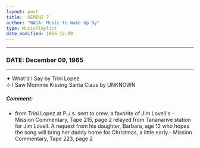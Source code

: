 ```yaml
---
layout: post
title:  GEMINI 7
author: "NASA: Music to Wake Up By"
type: MusicPlaylist
date_modified: 1965-12-09
---
```


----
### DATE: December 09, 1965
----
✦ What'd I Say by Trini Lopez  &nbsp;<br />⊹ I Saw Mommie Kissing Santa Claus by UNKNOWN

##### Comment:
* from Trini Lopez at P.J.s. sent to crew, a favorite of Jim Lovell's - Mission Commentary, Tape 215, page 2
relayed from Tananarive station for Jim Lovell. A request from his daughter, Barbara, age 12 who hopes the song will bring her daddy home for Christmas, a little early.-  Mission Commentary, Tape 223, page 2
